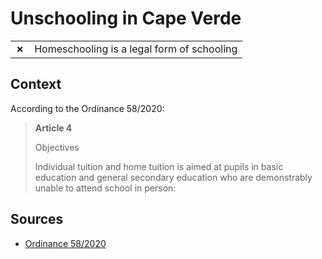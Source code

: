 # Unschooling in Cape Verde
| | |
|-|-|
| __✗__ | Homeschooling is a legal form of schooling |

## Context

According to the Ordinance 58/2020:

> **Article 4**
>
> Objectives
>
> Individual tuition and home tuition is aimed at pupils in basic education and general secondary education who are demonstrably unable to attend school in person:

## Sources

* [Ordinance 58/2020](https://minedu.gov.cv/media/orientacao/2020/11/20/B.O_Ensino_Individual_e_Doméstico.pdf)
